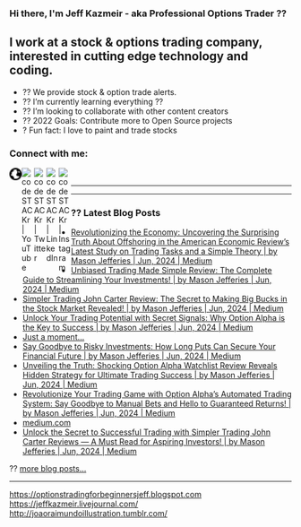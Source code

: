 

<!--
**jeffkazmeir/jeffkazmeir** is a ✨ _special_ ✨ repository because its `README.md` (this file) appears on your GitHub profile.

Here are some ideas to get you started:

- 🔭 I’m currently working on ...
- 🌱 I’m currently learning ...
- 👯 I’m looking to collaborate on ...
- 🤔 I’m looking for help with ...
- 💬 Ask me about ...
- 📫 How to reach me: ...
- 😄 Pronouns: ...
- ⚡ Fun fact: ...
-->
### Hi there, I'm Jeff Kazmeir - aka Professional Options Trader ??
## I work at a stock & options trading company, interested in cutting edge technology and coding.

- ?? We provide stock & option trade alerts.
- ?? I’m currently learning everything ??
- ?? I’m looking to collaborate with other content creators
- ?? 2022 Goals: Contribute more to Open Source projects
- ? Fun fact: I love to paint and trade stocks


### Connect with me:

[<img align="left" alt="codeSTACKr.com" width="22px" src="https://raw.githubusercontent.com/iconic/open-iconic/master/svg/globe.svg" />][website]
[<img align="left" alt="codeSTACKr | YouTube" width="22px" src="https://cdn.jsdelivr.net/npm/simple-icons@v3/icons/youtube.svg" />][youtube]
[<img align="left" alt="codeSTACKr | Twitter" width="22px" src="https://cdn.jsdelivr.net/npm/simple-icons@v3/icons/twitter.svg" />][twitter]
[<img align="left" alt="codeSTACKr | LinkedIn" width="22px" src="https://cdn.jsdelivr.net/npm/simple-icons@v3/icons/linkedin.svg" />][linkedin]
[<img align="left" alt="codeSTACKr | Instagram" width="22px" src="https://cdn.jsdelivr.net/npm/simple-icons@v3/icons/instagram.svg" />][instagram]

<br />

---

---

### ?? Latest Blog Posts

<!-- BLOG-POST-LIST:START -->
- [Revolutionizing the Economy: Uncovering the Surprising Truth About Offshoring in the American Economic Review’s Latest Study on Trading Tasks and a Simple Theory | by Mason Jefferies | Jun, 2024 | Medium](https://tradingoptionsforbeginners.medium.com/revolutionizing-the-economy-uncovering-the-surprising-truth-about-offshoring-in-the-american-ba02a3fc2d91?source=ifttt--------------3)
- [Unbiased Trading Made Simple Review: The Complete Guide to Streamlining Your Investments! | by Mason Jefferies | Jun, 2024 | Medium](https://tradingoptionsforbeginners.medium.com/unbiased-trading-made-simple-review-the-complete-guide-to-streamlining-your-investments-7685589ec9ff?source=ifttt--------------3)
- [Simpler Trading John Carter Review: The Secret to Making Big Bucks in the Stock Market Revealed! | by Mason Jefferies | Jun, 2024 | Medium](https://tradingoptionsforbeginners.medium.com/simpler-trading-john-carter-review-the-secret-to-making-big-bucks-in-the-stock-market-revealed-d8db556df0b2?source=ifttt--------------3)
- [Unlock Your Trading Potential with Secret Signals: Why Option Alpha is the Key to Success | by Mason Jefferies | Jun, 2024 | Medium](https://tradingoptionsforbeginners.medium.com/unlock-your-trading-potential-with-secret-signals-why-option-alpha-is-the-key-to-success-97afd538451f?source=ifttt--------------3)
- [Just a moment...](https://medium.com/@tradingoptionsforbeginners/unbiased-wealthsimple-trading-review-the-insider-secrets-you-need-to-know-c25fb1c9f0e4?source=ifttt--------------3)
- [Say Goodbye to Risky Investments: How Long Puts Can Secure Your Financial Future | by Mason Jefferies | Jun, 2024 | Medium](https://tradingoptionsforbeginners.medium.com/say-goodbye-to-risky-investments-how-long-puts-can-secure-your-financial-future-f886eab12eb4?source=ifttt--------------3)
- [Unveiling the Truth: Shocking Option Alpha Watchlist Review Reveals Hidden Strategy for Ultimate Trading Success | by Mason Jefferies | Jun, 2024 | Medium](https://tradingoptionsforbeginners.medium.com/unveiling-the-truth-shocking-option-alpha-watchlist-review-reveals-hidden-strategy-for-ultimate-a4ff0fe41846?source=ifttt--------------3)
- [Revolutionize Your Trading Game with Option Alpha’s Automated Trading System: Say Goodbye to Manual Bets and Hello to Guaranteed Returns! | by Mason Jefferies | Jun, 2024 | Medium](https://tradingoptionsforbeginners.medium.com/revolutionize-your-trading-game-with-option-alphas-automated-trading-system-say-goodbye-to-manual-49c3ae4f3fcd?source=ifttt--------------3)
- [medium.com](https://medium.com/@tradingoptionsforbeginners/unlock-your-trading-potential-with-the-revolutionary-pocket-options-demo-try-it-now-41e444fbd903?source=ifttt--------------3)
- [Unlock the Secret to Successful Trading with Simpler Trading John Carter Reviews — A Must Read for Aspiring Investors! | by Mason Jefferies | Jun, 2024 | Medium](https://tradingoptionsforbeginners.medium.com/unlock-the-secret-to-successful-trading-with-simpler-trading-john-carter-reviews-a-must-read-for-1a83fbc6ca8d?source=ifttt--------------3)
<!-- BLOG-POST-LIST:END -->

?? [more blog posts...](https://theministerofcapitalism.com/blog/)

---


[website]: https://kingtradingsystems.com/blog/
[twitter]: https://twitter.com/optionstradejef
[youtube]: https://www.youtube.com/channel/UCEo82TuA0YdbXyO2oPecIHQ
[instagram]: https://tradingoptionsforbeginners.medium.com
[linkedin]: https://ca.linkedin.com/in/theministerofcapitalism
 https://optionstradingforbeginnersjeff.blogspot.com
 https://jeffkazmeir.livejournal.com/
 http://joaoraimundoillustration.tumblr.com/



